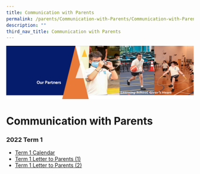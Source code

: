 ```yaml
---
title: Communication with Parents
permalink: /parents/Communication-with-Parents/Communication-with-Parents/
description: ""
third_nav_title: Communication with Parents
---
```

![](/images/OurPartners.png)

Communication with Parents
==========================

  

### 2022 Term 1


*   [Term 1 Calendar](/files/Term%201%20Student%20Calendar%202022.pdf)
*   [Term 1 Letter to Parents (1)](https://zhangdepri.moe.edu.sg/qql/slot/u180/Our%20Partners/Parents/Communication%20with%20Parents/2022%20Letters/2022%20From%20the%20Desk%20of%20the%20Principal%20_%20Term%201.pdf) 
*   [Term 1 Letter to Parents (2)](https://zhangdepri.moe.edu.sg/qql/slot/u180/Our%20Partners/Parents/Communication%20with%20Parents/2022%20Letters/2022%20From%20the%20Desk%20of%20the%20Principal%20_%203rd%20February.pdf)